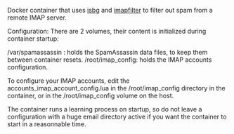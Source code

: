 Docker container that uses [isbg](https://github.com/dc55028/isbg) and [imapfilter](https://github.com/lefcha/imapfilter) to filter out spam from a remote IMAP server.

Configuration: There are 2 volumes, their content is initialized during container startup:

/var/spamassassin : holds the SpamAssassin data files, to keep them between container resets.
/root/imap_config: holds the IMAP accounts configuration.

To configure your IMAP accounts, edit the accounts_imap_account_config.lua in the /root/imap_config directory in the container, or in the /root/imap_config volume on the host.

The container runs a learning process on startup, so do not leave a configuration with a huge email directory active if you want the container to start in a reasonnable time.
